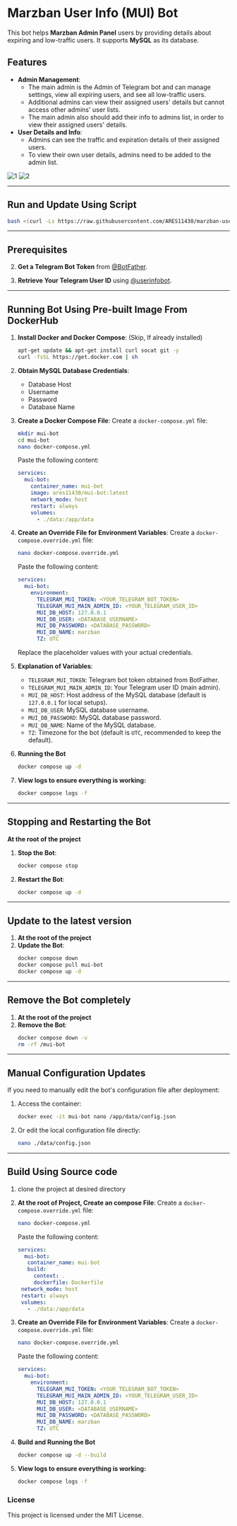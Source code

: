 # Marzban User Info (MUI) Bot

This bot helps **Marzban Admin Panel** users by providing details about expiring and low-traffic users. It supports **MySQL** as its database.

## Features

- **Admin Management**:
  - The main admin is the Admin of Telegram bot and can manage settings, view all expiring users, and see all low-traffic users.
  - Additional admins can view their assigned users' details but cannot access other admins' user lists.
  - The main admin also should add their info to admins list, in order to view their assigned users' details.
- **User Details and Info**:
  - Admins can see the traffic and expiration details of their assigned users.
  - To view their own user details, admins need to be added to the admin list.

![1](https://github.com/user-attachments/assets/9bb42a1c-be1a-4b9e-b928-993d87349b42)
![2](https://github.com/user-attachments/assets/af96d86c-a8cd-47dc-9406-e48ff0ffc743)

---

## Run and Update Using Script

```bash
bash <(curl -Ls https://raw.githubusercontent.com/ARES11430/marzban-user-info-bot/master/mui.sh)
```

---

## Prerequisites

2. **Get a Telegram Bot Token** from [@BotFather](https://core.telegram.org/bots#botfather).

3. **Retrieve Your Telegram User ID** using [@userinfobot](https://t.me/userinfobot).

---

## Running Bot Using Pre-built Image From DockerHub

1. **Install Docker and Docker Compose**: (Skip, If already installed)

   ```bash
   apt-get update && apt-get install curl socat git -y
   curl -fsSL https://get.docker.com | sh
   ```

2. **Obtain MySQL Database Credentials**:

   - Database Host
   - Username
   - Password
   - Database Name

3. **Create a Docker Compose File**:
   Create a `docker-compose.yml` file:

   ```bash
   mkdir mui-bot
   cd mui-bot
   nano docker-compose.yml
   ```

   Paste the following content:

   ```yaml
   services:
     mui-bot:
       container_name: mui-bot
       image: ares11430/mui-bot:latest
       network_mode: host
       restart: always
       volumes:
         - ./data:/app/data
   ```

4. **Create an Override File for Environment Variables**:
   Create a `docker-compose.override.yml` file:

   ```bash
   nano docker-compose.override.yml
   ```

   Paste the following content:

   ```yaml
   services:
     mui-bot:
       environment:
         TELEGRAM_MUI_TOKEN: <YOUR_TELEGRAM_BOT_TOKEN>
         TELEGRAM_MUI_MAIN_ADMIN_ID: <YOUR_TELEGRAM_USER_ID>
         MUI_DB_HOST: 127.0.0.1
         MUI_DB_USER: <DATABASE_USERNAME>
         MUI_DB_PASSWORD: <DATABASE_PASSWORD>
         MUI_DB_NAME: marzban
         TZ: UTC
   ```

   Replace the placeholder values with your actual credentials.

5. **Explanation of Variables**:

   - `TELEGRAM_MUI_TOKEN`: Telegram bot token obtained from BotFather.
   - `TELEGRAM_MUI_MAIN_ADMIN_ID`: Your Telegram user ID (main admin).
   - `MUI_DB_HOST`: Host address of the MySQL database (default is `127.0.0.1` for local setups).
   - `MUI_DB_USER`: MySQL database username.
   - `MUI_DB_PASSWORD`: MySQL database password.
   - `MUI_DB_NAME`: Name of the MySQL database.
   - `TZ`: Timezone for the bot (default is `UTC`, recommended to keep the default).

6. **Running the Bot**

   ```bash
   docker compose up -d
   ```

7. **View logs to ensure everything is working:**
   ```bash
   docker compose logs -f
   ```

---

## Stopping and Restarting the Bot

**At the root of the project**

1. **Stop the Bot**:

   ```bash
   docker compose stop
   ```

2. **Restart the Bot**:
   ```bash
   docker compose up -d
   ```

---

## Update to the latest version

1. **At the root of the project**
2. **Update the Bot**:
   ```bash
   docker compose down
   docker compose pull mui-bot
   docker compose up -d
   ```

---

## Remove the Bot completely

1. **At the root of the project**
2. **Remove the Bot**:
   ```bash
   docker compose down -v
   rm -rf /mui-bot
   ```

---

## Manual Configuration Updates

If you need to manually edit the bot's configuration file after deployment:

1. Access the container:

   ```bash
   docker exec -it mui-bot nano /app/data/config.json
   ```

2. Or edit the local configuration file directly:
   ```bash
   nano ./data/config.json
   ```

---

## Build Using Source code

1. clone the project at desired directory

2. **At the root of Project, Create an compose File**:
   Create a `docker-compose.override.yml` file:

   ```bash
   nano docker-compose.yml
   ```

   Paste the following content:

   ```yaml
   services:
     mui-bot:
      container_name: mui-bot
      build:
        context: .
        dockerfile: Dockerfile
    network_mode: host
    restart: always
    volumes:
      - ./data:/app/data
   ```

3. **Create an Override File for Environment Variables**:
   Create a `docker-compose.override.yml` file:

   ```bash
   nano docker-compose.override.yml
   ```

   Paste the following content:

   ```yaml
   services:
     mui-bot:
       environment:
         TELEGRAM_MUI_TOKEN: <YOUR_TELEGRAM_BOT_TOKEN>
         TELEGRAM_MUI_MAIN_ADMIN_ID: <YOUR_TELEGRAM_USER_ID>
         MUI_DB_HOST: 127.0.0.1
         MUI_DB_USER: <DATABASE_USERNAME>
         MUI_DB_PASSWORD: <DATABASE_PASSWORD>
         MUI_DB_NAME: marzban
         TZ: UTC
   ```

4. **Build and Running the Bot**

   ```bash
   docker compose up -d --build
   ```

5. **View logs to ensure everything is working:**
   ```bash
   docker compose logs -f
   ```

### License

This project is licensed under the MIT License.

